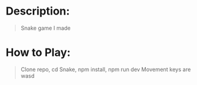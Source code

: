 # Description:
> Snake game I made

# How to Play:
> Clone repo, cd Snake, npm install, npm run dev
> Movement keys are wasd
